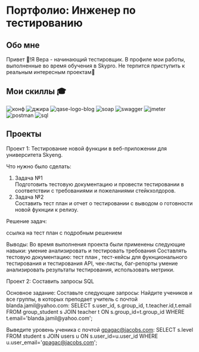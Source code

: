 # Портфолио: Инженер по тестированию 
## Обо мне
Привет 👋!Я Вера - начинающий тестировщик. В профиле мои работы, выполненные во время обучения в Skypro. Не терпится приступить к реальным интересным проектам🚀
<br>

## Мои скиллы 🎓
![конф](https://user-images.githubusercontent.com/132752674/236671217-30d7d2bd-9b52-4629-826e-9af9b9f6fc1f.png) ![джира](https://user-images.githubusercontent.com/132752674/236671637-b6356002-50f7-43d8-8640-2ba669521af3.png)     ![qase-logo-blog](https://user-images.githubusercontent.com/132752674/236671603-f8d8f578-4668-43bb-b036-187136d21355.png)   ![soap](https://user-images.githubusercontent.com/132752674/236671957-c8cde42a-a0ac-4ba7-87b8-0c4c3283dee8.png)  ![swagger](https://user-images.githubusercontent.com/132752674/236671962-031f0fc6-3c42-4064-ba20-bdd940ff2cd1.jpg) ![jmeter](https://user-images.githubusercontent.com/132752674/236671972-870ac087-63fe-445c-b5a6-aef2b86c37e8.png)  ![postman](https://user-images.githubusercontent.com/132752674/236671978-1170070b-f28d-4a00-b147-042b52a5b682.png) ![sql](https://user-images.githubusercontent.com/132752674/236671986-cb0c18a2-2859-49db-8ee6-0cc416b3b55d.png)


## Проекты
<p>Проект 1: Тестирование новой функции в веб-приложении для университета Skyeng.</p>
<p>Что нужно было сделать:<p>
 <ol>
     <li>Задача №1</li> Подготовить тестовую документацию и провести тестировании в соответствии с требованиями и пожеланиями стейкхолдоров.
     <li>Задача №2</li>  Составить тест план и отчет о тестировании с выводом о готовности новой фукнции к релизу. 
   </ol>
     
<p>Решение задач:<p>
ссылка на тест план с подробным решением 
 
 Выводы:
 Во время выполнения проекта были применены следующие навыки:
 умение анализировать и тестировать требования
 Составлять тестовую документацию: тест план , тест-кейсы для фукнционального тестирования и тестирования API, чек-листы, баг-репорты
 умение анализировать результаты тестирования, использовать метрики. 
 
 
 <p>Проект 2: Составить запросы SQL </p>
 Основное задание: Составьте следующие запросы:
Найдите учеников и все группы, в которых преподает учитель с почтой blanda.jamil@yahoo.com:
SELECT s.user_id, s.group_id, t.teacher.id,t.email
FROM group_student  s  JOIN teacher  t
ON s.group_id=t.group_id
WHERE t.email='blanda.jamil@yahoo.com'; 

Выведите уровень ученика с почтой gpagac@jacobs.com:
SELECT s.level
FROM student  s JOIN users  u
ON s.user_id=u.user_id
WHERE u.user_email='gpagac@jacobs.com';

 
 
 

 
    
     
  


  

